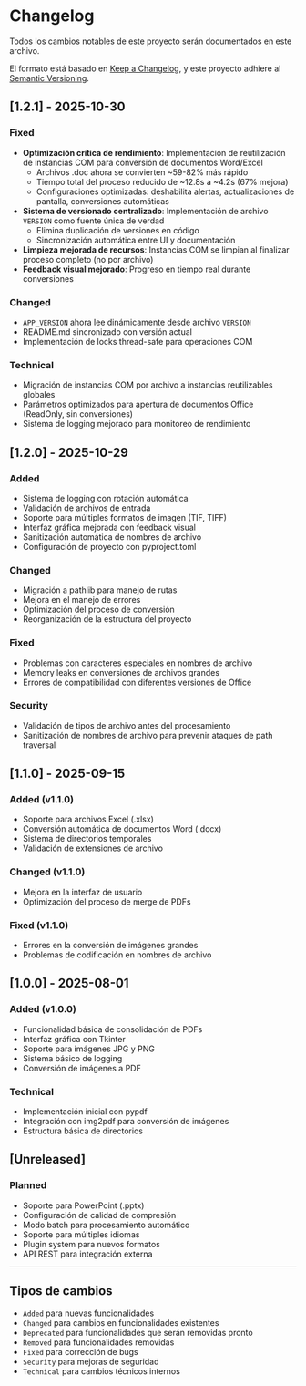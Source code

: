 # Changelog

Todos los cambios notables de este proyecto serán documentados en este archivo.

El formato está basado en [Keep a Changelog](https://keepachangelog.com/en/1.0.0/),
y este proyecto adhiere al [Semantic Versioning](https://semver.org/spec/v2.0.0.html).

## [1.2.1] - 2025-10-30

### Fixed

- **Optimización crítica de rendimiento**: Implementación de reutilización de instancias COM para conversión de documentos Word/Excel
  - Archivos .doc ahora se convierten ~59-82% más rápido
  - Tiempo total del proceso reducido de ~12.8s a ~4.2s (67% mejora)
  - Configuraciones optimizadas: deshabilita alertas, actualizaciones de pantalla, conversiones automáticas
- **Sistema de versionado centralizado**: Implementación de archivo `VERSION` como fuente única de verdad
  - Elimina duplicación de versiones en código
  - Sincronización automática entre UI y documentación
- **Limpieza mejorada de recursos**: Instancias COM se limpian al finalizar proceso completo (no por archivo)
- **Feedback visual mejorado**: Progreso en tiempo real durante conversiones

### Changed

- `APP_VERSION` ahora lee dinámicamente desde archivo `VERSION`
- README.md sincronizado con versión actual
- Implementación de locks thread-safe para operaciones COM

### Technical

- Migración de instancias COM por archivo a instancias reutilizables globales
- Parámetros optimizados para apertura de documentos Office (ReadOnly, sin conversiones)
- Sistema de logging mejorado para monitoreo de rendimiento

## [1.2.0] - 2025-10-29

### Added

- Sistema de logging con rotación automática
- Validación de archivos de entrada
- Soporte para múltiples formatos de imagen (TIF, TIFF)
- Interfaz gráfica mejorada con feedback visual
- Sanitización automática de nombres de archivo
- Configuración de proyecto con pyproject.toml

### Changed

- Migración a pathlib para manejo de rutas
- Mejora en el manejo de errores
- Optimización del proceso de conversión
- Reorganización de la estructura del proyecto

### Fixed

- Problemas con caracteres especiales en nombres de archivo
- Memory leaks en conversiones de archivos grandes
- Errores de compatibilidad con diferentes versiones de Office

### Security

- Validación de tipos de archivo antes del procesamiento
- Sanitización de nombres de archivo para prevenir ataques de path traversal

## [1.1.0] - 2025-09-15

### Added (v1.1.0)

- Soporte para archivos Excel (.xlsx)
- Conversión automática de documentos Word (.docx)
- Sistema de directorios temporales
- Validación de extensiones de archivo

### Changed (v1.1.0)

- Mejora en la interfaz de usuario
- Optimización del proceso de merge de PDFs

### Fixed (v1.1.0)

- Errores en la conversión de imágenes grandes
- Problemas de codificación en nombres de archivo

## [1.0.0] - 2025-08-01

### Added (v1.0.0)

- Funcionalidad básica de consolidación de PDFs
- Interfaz gráfica con Tkinter
- Soporte para imágenes JPG y PNG
- Sistema básico de logging
- Conversión de imágenes a PDF

### Technical

- Implementación inicial con pypdf
- Integración con img2pdf para conversión de imágenes
- Estructura básica de directorios

## [Unreleased]

### Planned

- Soporte para PowerPoint (.pptx)
- Configuración de calidad de compresión
- Modo batch para procesamiento automático
- Soporte para múltiples idiomas
- Plugin system para nuevos formatos
- API REST para integración externa

---

## Tipos de cambios

- `Added` para nuevas funcionalidades
- `Changed` para cambios en funcionalidades existentes
- `Deprecated` para funcionalidades que serán removidas pronto
- `Removed` para funcionalidades removidas
- `Fixed` para corrección de bugs
- `Security` para mejoras de seguridad
- `Technical` para cambios técnicos internos